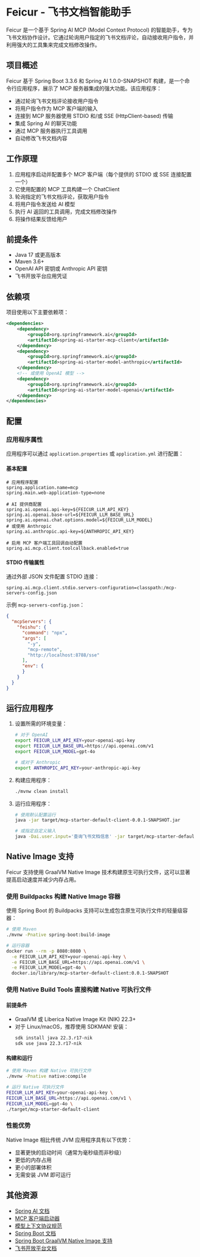 # Feicur - 飞书文档智能助手

Feicur 是一个基于 Spring AI MCP (Model Context Protocol) 的智能助手，专为飞书文档协作设计。它通过轮询用户指定的飞书文档评论，自动接收用户指令，并利用强大的工具集来完成文档修改操作。

## 项目概述

Feicur 基于 Spring Boot 3.3.6 和 Spring AI 1.0.0-SNAPSHOT 构建，是一个命令行应用程序，展示了 MCP 服务器集成的强大功能。该应用程序：

- 通过轮询飞书文档评论接收用户指令
- 将用户指令作为 MCP 客户端的输入
- 连接到 MCP 服务器使用 STDIO 和/或 SSE (HttpClient-based) 传输
- 集成 Spring AI 的聊天功能
- 通过 MCP 服务器执行工具调用
- 自动修改飞书文档内容

## 工作原理

1. 应用程序启动并配置多个 MCP 客户端（每个提供的 STDIO 或 SSE 连接配置一个）
2. 它使用配置的 MCP 工具构建一个 ChatClient
3. 轮询指定的飞书文档评论，获取用户指令
4. 将用户指令发送给 AI 模型
5. 执行 AI 返回的工具调用，完成文档修改操作
6. 将操作结果反馈给用户

## 前提条件

- Java 17 或更高版本
- Maven 3.6+
- OpenAI API 密钥或 Anthropic API 密钥
- 飞书开放平台应用凭证

## 依赖项

项目使用以下主要依赖项：

```xml
<dependencies>
    <dependency>
        <groupId>org.springframework.ai</groupId>
        <artifactId>spring-ai-starter-mcp-client</artifactId>
    </dependency>
    <dependency>
        <groupId>org.springframework.ai</groupId>
        <artifactId>spring-ai-starter-model-anthropic</artifactId>
    </dependency>
    <!-- 或使用 OpenAI 模型 -->
    <dependency>
        <groupId>org.springframework.ai</groupId>
        <artifactId>spring-ai-starter-model-openai</artifactId>
    </dependency>
</dependencies>
```

## 配置

### 应用程序属性

应用程序可以通过 `application.properties` 或 `application.yml` 进行配置：

#### 基本配置
```properties
# 应用程序配置
spring.application.name=mcp
spring.main.web-application-type=none

# AI 提供商配置
spring.ai.openai.api-key=${FEICUR_LLM_API_KEY}
spring.ai.openai.base-url=${FEICUR_LLM_BASE_URL}
spring.ai.openai.chat.options.model=${FEICUR_LLM_MODEL}
# 或使用 Anthropic
spring.ai.anthropic.api-key=${ANTHROPIC_API_KEY}

# 启用 MCP 客户端工具回调自动配置
spring.ai.mcp.client.toolcallback.enabled=true
```

#### STDIO 传输属性

通过外部 JSON 文件配置 STDIO 连接：

```properties
spring.ai.mcp.client.stdio.servers-configuration=classpath:/mcp-servers-config.json
```

示例 `mcp-servers-config.json`：

```json
{
  "mcpServers": {
    "feishu": {
      "command": "npx",
      "args": [
        "-y",
        "mcp-remote",
        "http://localhost:8788/sse"
      ],
      "env": {
      }
    }
  }
}
```

## 运行应用程序

1. 设置所需的环境变量：
   ```bash
   # 对于 OpenAI
   export FEICUR_LLM_API_KEY=your-openai-api-key
   export FEICUR_LLM_BASE_URL=https://api.openai.com/v1
   export FEICUR_LLM_MODEL=gpt-4o

   # 或对于 Anthropic
   export ANTHROPIC_API_KEY=your-anthropic-api-key
   ```

2. 构建应用程序：
   ```bash
   ./mvnw clean install
   ```

3. 运行应用程序：
   ```bash
   # 使用默认配置运行
   java -jar target/mcp-starter-default-client-0.0.1-SNAPSHOT.jar

   # 或指定自定义输入
   java -Dai.user.input='查询飞书文档信息' -jar target/mcp-starter-default-client-0.0.1-SNAPSHOT.jar
   ```

## Native Image 支持

Feicur 支持使用 GraalVM Native Image 技术构建原生可执行文件，这可以显著提高启动速度并减少内存占用。

### 使用 Buildpacks 构建 Native Image 容器

使用 Spring Boot 的 Buildpacks 支持可以生成包含原生可执行文件的轻量级容器：

```bash
# 使用 Maven
./mvnw -Pnative spring-boot:build-image

# 运行容器
docker run --rm -p 8080:8080 \
  -e FEICUR_LLM_API_KEY=your-openai-api-key \
  -e FEICUR_LLM_BASE_URL=https://api.openai.com/v1 \
  -e FEICUR_LLM_MODEL=gpt-4o \
  docker.io/library/mcp-starter-default-client:0.0.1-SNAPSHOT
```

### 使用 Native Build Tools 直接构建 Native 可执行文件

#### 前提条件

- GraalVM 或 Liberica Native Image Kit (NIK) 22.3+
- 对于 Linux/macOS，推荐使用 SDKMAN! 安装：
  ```bash
  sdk install java 22.3.r17-nik
  sdk use java 22.3.r17-nik
  ```

#### 构建和运行

```bash
# 使用 Maven 构建 Native 可执行文件
./mvnw -Pnative native:compile

# 运行 Native 可执行文件
FEICUR_LLM_API_KEY=your-openai-api-key \
FEICUR_LLM_BASE_URL=https://api.openai.com/v1 \
FEICUR_LLM_MODEL=gpt-4o \
./target/mcp-starter-default-client
```

### 性能优势

Native Image 相比传统 JVM 应用程序具有以下优势：

- 显著更快的启动时间（通常为毫秒级而非秒级）
- 更低的内存占用
- 更小的部署体积
- 无需安装 JVM 即可运行

## 其他资源

- [Spring AI 文档](https://docs.spring.io/spring-ai/reference/)
- [MCP 客户端启动器](https://docs.spring.io/spring-ai/reference/api/mcp/mcp-client-boot-starter-docs.html)
- [模型上下文协议规范](https://modelcontextprotocol.github.io/specification/)
- [Spring Boot 文档](https://docs.spring.io/spring-boot/docs/current/reference/html/)
- [Spring Boot GraalVM Native Image 支持](https://docs.spring.io/spring-boot/docs/current/reference/html/native-image.html)
- [飞书开放平台文档](https://open.feishu.cn/document/home/index)
